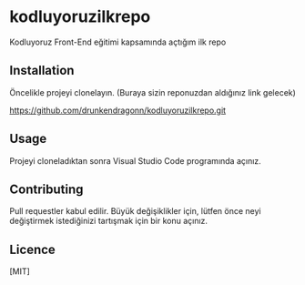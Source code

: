 # kodluyoruzilkrepo

Kodluyoruz Front-End eğitimi kapsamında açtığım ilk repo

## Installation

Öncelikle projeyi clonelayın. (Buraya sizin reponuzdan aldığınız link gelecek)

https://github.com/drunkendragonn/kodluyoruzilkrepo.git

## Usage

Projeyi cloneladıktan sonra Visual Studio Code programında açınız.

## Contributing

Pull requestler kabul edilir. Büyük değişiklikler için, lütfen önce neyi değiştirmek istediğinizi tartışmak için bir konu açınız.

## Licence

[MIT]
